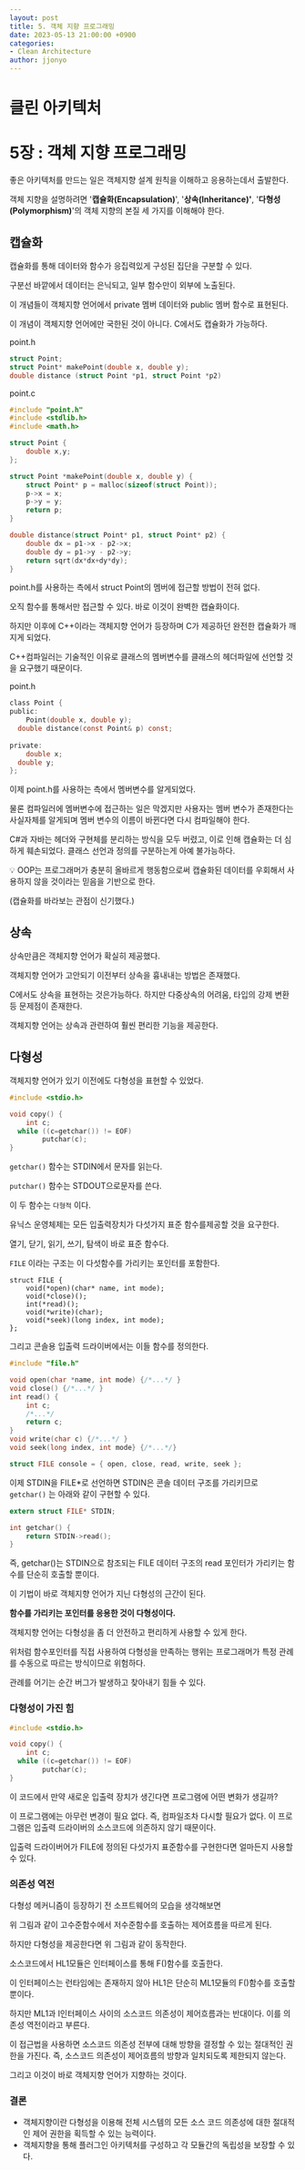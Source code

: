 ```yaml
---
layout: post
title: 5. 객체 지향 프로그래밍
date: 2023-05-13 21:00:00 +0900
categories:
- Clean Architecture
author: jjonyo
---
```


# 클린 아키텍처

# 5장 : 객체 지향 프로그래밍

좋은 아키텍처를 만드는 일은 객체지향 설계 원칙을 이해하고 응용하는데서 출발한다.

객체 지향을 설명하려면 '**캡슐화(Encapsulation)**', '**상속(Inheritance)'**, '**다형성(Polymorphism)**'의 객체 지향의 본질 세 가지를 이해해야 한다.

## 캡슐화

캡슐화를 통해 데이터와 함수가 응집력있게 구성된 집단을 구분할 수 있다.

구분선 바깥에서 데이터는 은닉되고, 일부 함수만이 외부에 노출된다.

이 개념들이 객체지향 언어에서 private 멤버 데이터와 public 멤버 함수로 표현된다.

이 개념이 객체지향 언어에만 국한된 것이 아니다. C에서도 캡슐화가 가능하다.

point.h

```c
struct Point;
struct Point* makePoint(double x, double y);
double distance (struct Point *p1, struct Point *p2)
```

point.c

```c
#include "point.h"
#include <stdlib.h>
#include <math.h>

struct Point {
	double x,y;
};

struct Point *makePoint(double x, double y) {
	struct Point* p = malloc(sizeof(struct Point));
 	p->x = x;
    p->y = y;
    return p;
}

double distance(struct Point* p1, struct Point* p2) {
	double dx = p1->x - p2->x;
    double dy = p1->y - p2->y;
    return sqrt(dx*dx+dy*dy);
}
```

point.h를 사용하는 측에서 struct Point의 멤버에 접근할 방법이 전혀 없다.

오직 함수를 통해서만 접근할 수 있다. 바로 이것이 완벽한 캡슐화이다.

하지만 이후에 C++이라는 객체지향 언어가 등장하며 C가 제공하던 완전한 캡슐화가 깨지게 되었다.

C++컴파일러는 기술적인 이유로 클래스의 멤버변수를 클래스의 헤더파일에 선언할 것을 요구했기 때문이다.

point.h

```c
class Point {
public:
	Point(double x, double y);
  double distance(const Point& p) const;
   
private:
	double x;
  double y;
};
```

이제 point.h를 사용하는 측에서 멤버변수를 알게되었다.

물론 컴파일러에 멤버변수에 접근하는 일은 막겠지만 사용자는 멤버 변수가 존재한다는 사실자체를 알게되며 멤버 변수의 이름이 바뀐다면 다시 컴파일해야 한다.

C#과 자바는 헤더와 구현체를 분리하는 방식을 모두 버렸고, 이로 인해 캡슐화는 더 심하게 훼손되었다. 클래스 선언과 정의를 구분하는게 아예 불가능하다.

<aside>
💡 OOP는 프로그래머가 충분히 올바르게 행동함으로써 캡슐화된 데이터를 우회해서 사용하지 않을 것이라는 믿음을 기반으로 한다.

</aside>

(캡슐화를 바라보는 관점이 신기했다.)

## 상속

상속만큼은 객체지향 언어가 확실히 제공했다.

객체지향 언어가 고안되기 이전부터 상속을 흉내내는 방법은 존재했다.

C에서도 상속을 표현하는 것은가능하다. 하지만 다중상속의 어려움, 타입의 강제 변환 등 문제점이 존재한다.

객체지향 언어는 상속과 관련하여 훨씬 편리한 기능을 제공한다.

## 다형성

객체지향 언어가 있기 이전에도 다형성을 표현할 수 있었다.

```c
#include <stdio.h>

void copy() {
	int c;
  while ((c=getchar()) != EOF)
		putchar(c);
}
```

`getchar()` 함수는 STDIN에서 문자를 읽는다.

`putchar()` 함수는 STDOUT으로문자를 쓴다.

이 두 함수는 `다형적` 이다.

유닉스 운영체제는 모든 입출력장치가 다섯가지 표준 함수를제공할 것을 요구한다.

열기, 닫기, 읽기, 쓰기, 탐색이 바로 표준 함수다.

`FILE` 이라는 구조는 이 다섯함수를 가리키는 포인터를 포함한다.

```arduino
struct FILE {
	void(*open)(char* name, int mode);
	void(*close)();
	int(*read)();
	void(*write)(char);
	void(*seek)(long index, int mode);
};

```

그리고 콘솔용 입출력 드라이버에서는 이들 함수를 정의한다.

```c
#include "file.h"

void open(char *name, int mode) {/*...*/ }
void close() {/*...*/ }
int read() {
	int c;
	/*...*/
	return c;
}
void write(char c) {/*...*/ }
void seek(long index, int mode} {/*...*/}

struct FILE console = { open, close, read, write, seek };
```

이제 STDIN을 FILE*로 선언하면 STDIN은 콘솔 데이터 구조를 가리키므로 `getchar()` 는 아래와 같이 구현할 수 있다.

```c
extern struct FILE* STDIN;

int getchar() {
	return STDIN->read();
}
```

즉, getchar()는 STDIN으로 참조되는 FILE 데이터 구조의 read 포인터가 가리키는 함수를 단순히 호출할 뿐이다.

이 기법이 바로 객체지향 언어가 지닌 다형성의 근간이 된다.

**함수를 가리키는 포인터를 응용한 것이 다형성이다.**

객체지향 언어는 다형성을 좀 더 안전하고 편리하게 사용할 수 있게 한다.

위처럼 함수포인터를 직접 사용하여 다형성을 만족하는 행위는 프로그래머가 특정 관례를 수동으로 따르는 방식이므로 위험하다.

관례를 어기는 순간 버그가 발생하고 찾아내기 힘들 수 있다.

### 다형성이 가진 힘

```c
#include <stdio.h>

void copy() {
	int c;
  while ((c=getchar()) != EOF)
		putchar(c);
}
```

이 코드에서 만약 새로운 입출력 장치가 생긴다면 프로그램에 어떤 변화가 생길까?

이 프로그램에는 아무런 변경이 필요 없다. 즉, 컴파일조차 다시할 필요가 없다. 이 프로그램은 입출력 드라이버의 소스코드에 의존하지 않기 때문이다.

입출력 드라이버어가 FILE에 정의된 다섯가지 표준함수를 구현한다면 얼마든지 사용할 수 있다.

### 의존성 역전


다형성 메커니즘이 등장하기 전 소프트웨어의 모습을 생각해보면

위 그림과 같이 고수준함수에서 저수준함수를 호출하는 제어흐름을 따르게 된다.


하지만 다형성을 제공한다면 위 그림과 같이 동작한다.

소스코드에서 HL1모듈은 인터페이스를 통해 F()함수를 호출한다.

이 인터페이스는 런타임에는 존재하지 않아 HL1은 단순히 ML1모듈의 F()함수를 호출할 뿐이다.

하지만 ML1과 I인터페이스 사이의 소스코드 의존성이 제어흐름과는 반대이다. 이를 의존성 역전이라고 부른다.

이 접근법을 사용하면 소스코드 의존성 전부에 대해 방향을 결정할 수 있는 절대적인 권한을 가진다. 즉, 소스코드 의존성이 제어흐름의 방향과 일치되도록 제한되지 않는다.

그리고 이것이 바로 객체지향 언어가 지향하는 것이다.

### 결론

- 객체지향이란 다형성을 이용해 전체 시스템의 모든 소스 코드 의존성에 대한 절대적인 제어 권한을 획득할 수 있는 능력이다.
- 객체지향을 통해 플러그인 아키텍처를 구성하고 각 모듈간의 독립성을 보장할 수 있다.

